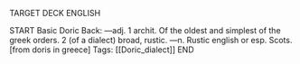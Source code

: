 TARGET DECK
ENGLISH

START
Basic
Doric
Back: —adj. 1 archit. Of the oldest and simplest of the greek orders. 2 (of a dialect) broad, rustic. —n. Rustic english or esp. Scots. [from doris in greece]
Tags: [[Doric_dialect]]
END

